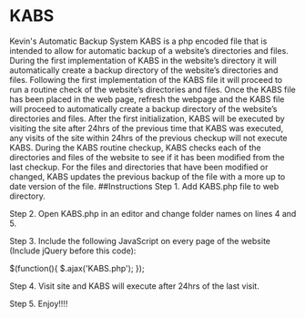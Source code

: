 # KABS
Kevin's Automatic Backup System
KABS is a php encoded file that is intended to allow for automatic backup of a website’s directories and files. During the first implementation of KABS in the website’s directory it will automatically create a backup directory of the website’s directories and files. Following the first implementation of the KABS file it will proceed to run a routine check of the website’s directories and files. Once the KABS file has been placed in the web page, refresh the webpage and the KABS file will proceed to automatically create a backup directory of the website’s directories and files. After the first initialization, KABS will be executed by visiting the site after 24hrs of the previous time that KABS was executed, any visits of the site within 24hrs of the previous checkup will not execute KABS. During the KABS routine checkup, KABS checks each of the directories and files of the website to see if it has been modified from the last checkup. For the files and directories that have been modified or changed, KABS updates the previous backup of the file with a more up to date version of the file.
##Instructions
Step 1. Add KABS.php file to web directory.

Step 2. Open KABS.php in an editor and change folder names on lines 4 and 5.

Step 3. Include the following JavaScript on every page of the website (Include jQuery before this code): 


$(function(){
   $.ajax('KABS.php'); 
}); 

Step 4. Visit site and KABS will execute after 24hrs of the last visit.

Step 5. Enjoy!!!!

